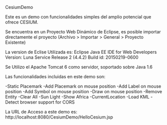 CesiumDemo

Este es un demo con funcionalidades simples del amplio potencial que ofrece CESIUM.

Se encuentra en un Proyecto Web Dinámico de Eclipse, es posible importar directamente el proyecto (Archivo > Importar > General > Proyecto Existente)

La version de Eclise Utilizada es:
	Eclipse Java EE IDE for Web Developers
	Version: Luna Service Release 2 (4.4.2)
	Build id: 20150219-0600

Se Utilizo el Apache Tomcat 6 como servidor, soportado sobre Java 1.6

Las funcionalidades incluidas en este demo son:

-Static Placemark
-Add Placemark on mouse position
-Add Label on mouse position
-Add Symbol on mouse position
-Draw on mouse position
-Remove Entity
-Clear All
-Sun Light
-Show Africa
-CurrentLocation
-Load KML
-Detect browser support for CORS

La URL de Acceso a este demo es:
	http://localhost:8080/CesiumDemo/HelloCesium.jsp
